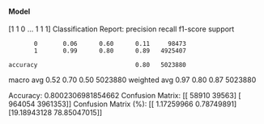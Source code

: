 #### Model
[1 1 0 ... 1 1 1]
Classification Report:
              precision    recall  f1-score   support

           0       0.06      0.60      0.11     98473
           1       0.99      0.80      0.89   4925407

    accuracy                           0.80   5023880
   macro avg       0.52      0.70      0.50   5023880
weighted avg       0.97      0.80      0.87   5023880

Accuracy: 0.8002306981854662
Confusion Matrix:
[[  58910   39563]
 [ 964054 3961353]]
Confusion Matrix (%):
[[ 1.17259966  0.78749891]
 [19.18943128 78.85047015]]
